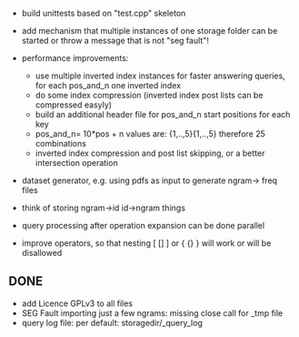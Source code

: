* build unittests based on "test.cpp" skeleton
* add mechanism that multiple instances of one storage folder can be started
	or throw a message that is not "seg fault"!
* performance improvements:
    * use multiple inverted index instances for faster answering queries,
        for each pos_and_n one inverted index
    * do some index compression (inverted index post lists can be compressed easyly)
    * build an additional header file for pos_and_n start positions for each key
    * pos_and_n= 10*pos + n  values are:
        {1,..,5}{1,..,5} therefore 25 combinations
    * inverted index compression and post list skipping, or a better intersection operation

* dataset generator, e.g. using pdfs as input to generate ngram-> freq files
* think of storing ngram->id id->ngram things
* query processing after operation expansion can be done parallel
* improve operators, so that nesting [ [] ] or { {} } will work or will be disallowed


DONE
----
* add Licence GPLv3 to all files
* SEG Fault importing just a few ngrams: missing close call for _tmp file
* query log file: per default: storagedir/_query_log
